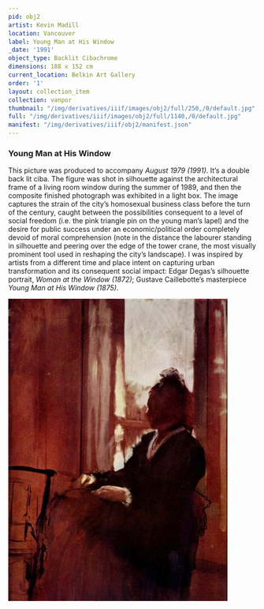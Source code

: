 ```yaml
---
pid: obj2
artist: Kevin Madill
location: Vancouver
label: Young Man at His Window
_date: '1991'
object_type: Backlit Cibachrome
dimensions: 188 x 152 cm
current_location: Belkin Art Gallery
order: '1'
layout: collection_item
collection: vanpor
thumbnail: "/img/derivatives/iiif/images/obj2/full/250,/0/default.jpg"
full: "/img/derivatives/iiif/images/obj2/full/1140,/0/default.jpg"
manifest: "/img/derivatives/iiif/obj2/manifest.json"
---
```


### Young Man at His Window

This picture was produced to accompany *August 1979 (1991)*. It’s a double back lit ciba. The figure was shot in silhouette against the architectural frame of a living room window during the summer of 1989, and then the composite finished photograph was exhibited in a light box. The image captures the strain of the city’s homosexual business class before the turn of the century, caught between the possibilities consequent to a level of social freedom (i.e. the pink triangle pin on the young man’s lapel) and the desire for public success under an economic/political order completely devoid of moral comprehension (note in the distance the labourer standing in silhouette and peering over the edge of the tower crane, the most visually prominent tool used in reshaping the city’s landscape). I was inspired by artists from a different time and place intent on capturing urban transformation and its consequent social impact: Edgar Degas’s silhouette portrait, *Woman at the Window (1872)*; Gustave Caillebotte’s masterpiece *Young Man at His Window (1875)*.

<img src="img/SupportImages/DegasWindow.png" alt="Edgar Degas, Woman at a Window, 1872, Oil on board, 61.3 x 45.9 cm, Courtauld Gallery, London, UK" width="444.9" height="612.24"> 
